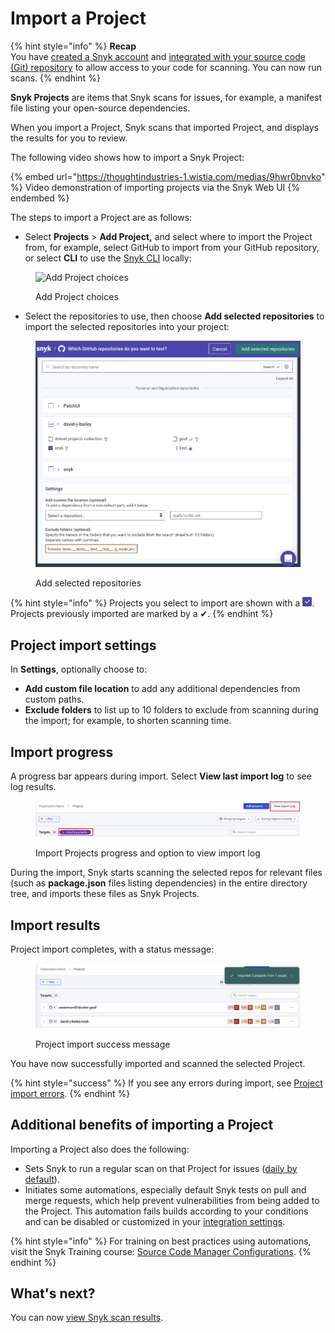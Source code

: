 # Import a Project

{% hint style="info" %}
**Recap**\
You have [created a Snyk account](create-a-snyk-account/) and [integrated with your source code (Git) repository](set-up-an-integration.md) to allow access to your code for scanning. You can now run scans.
{% endhint %}

**Snyk Projects** are items that Snyk scans for issues, for example, a manifest file listing your open-source dependencies.

When you import a Project, Snyk scans that imported Project, and displays the results for you to review.

The following video shows how to import a Snyk Project:

{% embed url="https://thoughtindustries-1.wistia.com/medias/9hwr0bnvko" %}
Video demonstration of importing projects via the Snyk Web UI
{% endembed %}

The steps to import a Project are as follows:

* Select **Projects** > **Add Project,** and select where to import the Project from, for example, select GitHub to import from your GitHub repository, or select **CLI** to use the [Snyk CLI](../../snyk-cli/) locally:

<figure><img src="../../.gitbook/assets/Screenshot 2022-07-26 at 10.06.54.png" alt="Add Project choices"><figcaption><p>Add Project choices</p></figcaption></figure>

* Select the repositories to use, then choose **Add selected repositories** to import the selected repositories into your project:

<figure><img src="../../.gitbook/assets/image (298).png" alt=""><figcaption><p>Add selected repositories</p></figcaption></figure>

{% hint style="info" %}
Projects you select to import are shown with a ![Check mark](<../../.gitbook/assets/image (463).png>).\
Projects previously imported are marked by a ✔.
{% endhint %}

## Project import settings

In **Settings**, optionally choose to:

* **Add custom file location** to add any additional dependencies from custom paths.
* **Exclude folders** to list up to 10 folders to exclude from scanning during the import; for example, to shorten scanning time.

## Import progress

A progress bar appears during import. Select **View last import log** to see log results.

<figure><img src="../../.gitbook/assets/Screenshot 2023-01-23 at 13.23.59.png" alt="Import Projects progress and option to view import log"><figcaption><p>Import Projects progress and option to view import log</p></figcaption></figure>

During the import, Snyk starts scanning the selected repos for relevant files (such as **package.json** files listing dependencies) in the entire directory tree, and imports these files as Snyk Projects.

## Import results

Project import completes, with a status message:

<figure><img src="../../.gitbook/assets/Screenshot 2023-01-23 at 13.24.35.png" alt="Project import success message"><figcaption><p>Project import success message</p></figcaption></figure>

You have now successfully imported and scanned the selected Project.

{% hint style="success" %}
If you see any errors during import, see [Project import errors](https://support.snyk.io/hc/en-us/articles/360001373118).
{% endhint %}

## Additional benefits of importing a Project

Importing a Project also does the following:

* Sets Snyk to run a regular scan on that Project for issues ([daily by default](../../snyk-admin/manage-settings/usage-page-details.md#projects)).
* Initiates some automations, especially default Snyk tests on pull and merge requests, which help prevent vulnerabilities from being added to the Project. This automation fails builds according to your conditions and can be disabled or customized in your [integration settings](../../integrations/git-repository-scm-integrations/).

{% hint style="info" %}
For training on best practices using automations, visit the Snyk Training course: [Source Code Manager Configurations](https://training.snyk.io/courses/source-code-manager-configurations).
{% endhint %}

## What's next?

You can now [view Snyk scan results](view-snyk-scan-results.md).
